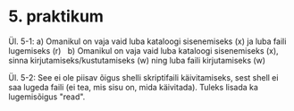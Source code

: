 # 5. praktikum
Ül. 5-1: a) Omanikul on vaja vaid luba kataloogi sisenemiseks (x) ja luba faili lugemiseks (r) &nbsp;
b) Omanikul on vaja vaid luba kataloogi sisenemiseks (x), sinna kirjutamiseks/kustutamiseks (w) ning luba faili kirjutamiseks (w)

Ül. 5-2: See ei ole piisav õigus shelli skriptifaili käivitamiseks, sest shell ei saa lugeda faili (ei tea, mis sisu on, mida käivitada). Tuleks lisada ka lugemisõigus "read".
